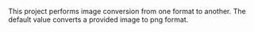 This project performs image conversion from one format to another. The default value converts a provided image to png format.